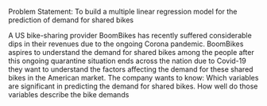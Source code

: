Problem Statement:
To build a multiple linear regression model for the prediction of demand for shared bikes

A US bike-sharing provider BoomBikes has recently suffered considerable dips in their revenues due to the ongoing Corona pandemic. BoomBikes aspires to understand the demand for shared bikes among the people after this ongoing quarantine situation ends across the nation due to Covid-19 they want to understand the factors affecting the demand for these shared bikes in the American market. The company wants to know: Which variables are significant in predicting the demand for shared bikes. How well do those variables describe the bike demands

